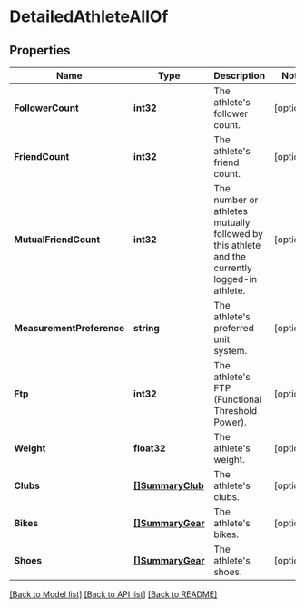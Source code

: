 # DetailedAthleteAllOf

## Properties

Name | Type | Description | Notes
------------ | ------------- | ------------- | -------------
**FollowerCount** | **int32** | The athlete&#39;s follower count. | [optional] 
**FriendCount** | **int32** | The athlete&#39;s friend count. | [optional] 
**MutualFriendCount** | **int32** | The number or athletes mutually followed by this athlete and the currently logged-in athlete. | [optional] 
**MeasurementPreference** | **string** | The athlete&#39;s preferred unit system. | [optional] 
**Ftp** | **int32** | The athlete&#39;s FTP (Functional Threshold Power). | [optional] 
**Weight** | **float32** | The athlete&#39;s weight. | [optional] 
**Clubs** | [**[]SummaryClub**](SummaryClub.md) | The athlete&#39;s clubs. | [optional] 
**Bikes** | [**[]SummaryGear**](SummaryGear.md) | The athlete&#39;s bikes. | [optional] 
**Shoes** | [**[]SummaryGear**](SummaryGear.md) | The athlete&#39;s shoes. | [optional] 

[[Back to Model list]](../README.md#documentation-for-models) [[Back to API list]](../README.md#documentation-for-api-endpoints) [[Back to README]](../README.md)


